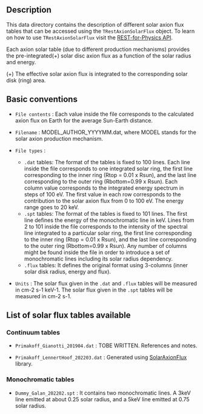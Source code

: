 
## Description

This data directory contains the description of different solar axion flux tables that can be accessed using the `TRestAxionSolarFlux` object. To learn on how to use `TRestAxionSolarFlux` visit the [REST-for-Physics API](https://sultan.unizar.es/rest/).

Each axion solar table (due to different production mechanisms) provides the pre-integrated(+) solar disc axion flux as a function of the solar radius and energy.

(+) The effective solar axion flux is integrated to the corresponding solar disk (ring) area.

## Basic conventions

- `File contents` : Each value inside the file corresponds to the calculated axion flux on Earth for the average Sun-Earth distance. 

- `Filename` : MODEL_AUTHOR_YYYYMM.dat, where MODEL stands for the solar axion production mechanism.

- `File types` : 
	+ `.dat` tables: The format of the tables is fixed to 100 lines. Each line inside the file corresponds to one integrated solar ring, the first line corresponding to the inner ring (Rtop = 0.01 x Rsun), and the last line corresponding to the outer ring (Rbottom=0.99 x Rsun). Each column value corresponds to the integrated energy spectrum in steps of 100 eV. The first value in each row corresponds to the contribution to the solar axion flux from 0 to 100 eV. The energy range goes to 20 keV.
	+ `.spt` tables: The format of the tables is fixed to 101 lines. The first line defines the energy of the monochromatic line in keV. Lines from 2 to 101 inside the file corresponds to the intensity of the spectral line integrated to a particular solar ring, the first line corresponding to the inner ring (Rtop = 0.01 x Rsun), and the last line corresponding to the outer ring (Rbottom=0.99 x Rsun). Any number of columns might be found inside the file in order to introduce a set of monochromatic lines including its solar radius dependency.
    + `.flux` tables: It defines the original format using 3-columns (inner solar disk radius, energy and flux).

- `Units` : The solar flux given in the `.dat` and `.flux` tables will be measured in cm-2 s-1 keV-1. The solar flux given in the `.spt` tables will be measured in cm-2 s-1.

## List of solar flux tables available

### Continuum tables
- `Primakoff_Gianotti_201904.dat` : TOBE WRITTEN. References and notes.

- `Primakoff_LennertHoof_202203.dat` : Generated using [SolarAxionFlux](https://github.com/sebhoof/SolarAxionFlux) library.

### Monochromatic tables
- `Dummy_Galan_202202.spt` : It contains two monochromatic lines. A 3keV line emitted at about 0.25 solar radius, and a 5keV line emitted at 0.75 solar radius.
